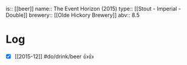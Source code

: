 is:: [[beer]]
name:: The Event Horizon (2015)
type:: [[Stout - Imperial - Double]]
brewery:: [[Olde Hickory Brewery]]
abv:: 8.5

# Log
- [x] [[2015-12]] #do/drink/beer 👍👍
